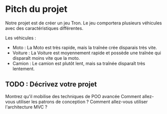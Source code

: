 # Pitch du projet

Notre projet est de créer un jeu Tron.
Le jeu comportera plusieurs véhicules avec des caractéristiques différentes.

Les véhicules :
- Moto : La Moto est très rapide, mais la traînée crée disparais très vite.
- Voiture : La Voiture est moyennement rapide et possède une traînée qui disparaît moins vite que la moto.
- Camion : Le camion est plutôt lent, mais sa traînée disparaît très lentement.

## TODO : Décrivez votre projet
Montrez qu'il mobilise des techniques de POO avancée
Comment allez-vous utiliser les patrons de conception ?
Comment allez-vous utiliser l'architecture MVC ?

